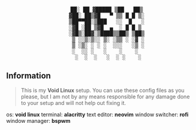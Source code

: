 <pre align="center">
    ██░ ██ ▓█████ ▒██   ██▒
    ▓██░ ██▒▓█   ▀ ▒▒ █ █ ▒░
    ▒██▀▀██░▒███   ░░  █   ░
    ░▓█ ░██ ▒▓█  ▄  ░ █ █ ▒ 
    ░▓█▒░██▓░▒████▒▒██▒ ▒██▒
     ▒ ░░▒░▒░░ ▒░ ░▒▒ ░ ░▓ ░
     ▒ ░▒░ ░ ░ ░  ░░░   ░▒ ░
     ░  ░░ ░   ░    ░    ░  
     ░  ░  ░   ░  ░ ░    ░
</pre>

## Information
> This is my **Void Linux** setup. You can use these config files as you please, but I am not by any means responsible
> for any damage done to your setup and will not help out fixing it.

os: **void linux**
terminal: **alacritty**
text editor: **neovim**
window switcher: **rofi**
window manager: **bspwm**
